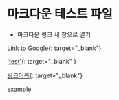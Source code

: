 # 마크다운 테스트 파일

- 마크다운 링크 새 창으로 열기

[Link to Google](https://www.google.com/){: target="_blank"}

['test'](https://www.google.com/){: target="_blank" }

[링크이름](https://www.google.com/){: target="_blank"}

<a href="https://www.google.com/" target="_blank">example</a>